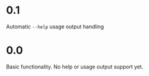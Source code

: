 # 0.1

Automatic `--help` usage output handling

# 0.0

Basic functionality.  No help or usage output support yet.
